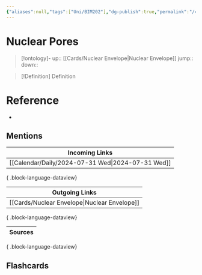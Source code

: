 ```yaml
---
{"aliases":null,"tags":["Uni/BIM202"],"dg-publish":true,"permalink":"/cards/nuclear-pores/","dgPassFrontmatter":true}
---
```


# Nuclear Pores

> [!ontology]-
> up:: [[Cards/Nuclear Envelope\|Nuclear Envelope]]
> jump:: 
> down:: 

> [!Definition] Definition

# Reference

- 

## Mentions

| Incoming Links                                       |
| ---------------------------------------------------- |
| [[Calendar/Daily/2024-07-31 Wed\|2024-07-31 Wed]] |

{ .block-language-dataview}

| Outgoing Links                                  |
| ----------------------------------------------- |
| [[Cards/Nuclear Envelope\|Nuclear Envelope]] |

{ .block-language-dataview}

| Sources |
| ------- |

{ .block-language-dataview}

## Flashcards